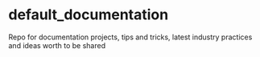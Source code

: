# default_documentation
Repo for documentation projects, tips and tricks, latest industry practices and ideas worth to be shared
